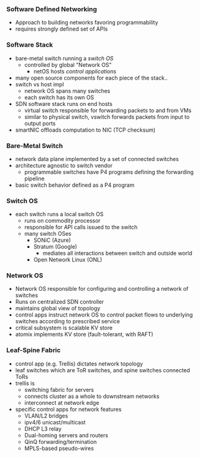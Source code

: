 ### Software Defined Networking

- Approach to building networks favoring programmability
- requires strongly defined set of APIs

### Software Stack

- bare-metal switch running a  _switch OS_ 
    - controlled by global "Network OS"
        - netOS hosts _control applications_
- many open source components for each piece of the stack..
- switch vs host impl
    - network OS spans many switches
    - each switch has its own OS
- SDN software stack runs on end hosts
    - virtual switch responsible for forwarding packets to and from VMs
    - similar to physical switch, vswitch forwards packets from input to
      output ports
- smartNIC offloads computation to NIC (TCP checksum)

### Bare-Metal Switch

- network data plane implemented by a set of connected switches
- architecture agnostic to switch vendor
    - programmable switches have P4 programs defining the forwarding
      pipeline
- basic switch behavior defined as a P4 program


### Switch OS

- each switch runs a local switch OS
    - runs on commodity processor
    - responsible for API calls issued to the switch
    - many switch OSes
        - SONiC (Azure)
        - Stratum (Google)
            - mediates all interactions between switch and outside world
        - Open Network Linux (ONL)

### Network OS

- Network OS responsible for configuring and controlling a network of switches
- Runs on centralized SDN controller
- maintains global view of topology
- control apps instruct network OS to control packet flows to underlying
  switches according to prescribed service
- critical subsystem is scalable KV store
- atomix implements KV store (fault-tolerant, with RAFT)

### Leaf-Spine Fabric

- control app (e.g. Trellis) dictates network topology
- leaf switches which are ToR switches, and spine switches connected ToRs
- trellis is
    - switching fabric for servers
    - connects cluster as a whole to downstream networks
    - interconnect at network edge
- specific control apps for network features
    - VLAN/L2 bridges
    - ipv4/6 unicast/multicast
    - DHCP L3 relay
    - Dual-homing servers and routers
    - QinQ forwarding/termination
    - MPLS-based pseudo-wires
     